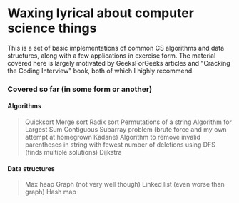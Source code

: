 # Waxing lyrical about computer science things
This is a set of basic implementations of common CS algorithms and data structures, along with a few applications in exercise form. The material covered here is largely motivated by GeeksForGeeks articles and "Cracking the Coding Interview" book, both of which I highly recommend.

### Covered so far (in some form or another)
#### Algorithms
> Quicksort
> Merge sort
> Radix sort
> Permutations of a string
> Algorithm for Largest Sum Contiguous Subarray problem (brute force and my own attempt at homegrown Kadane)
> Algorithm to remove invalid parentheses in string with fewest number of deletions using DFS (finds multiple solutions)
> Dijkstra

#### Data structures
> Max heap
> Graph (not very well though)
> Linked list (even worse than graph)
> Hash map
